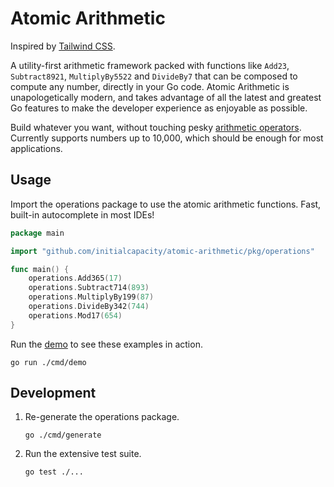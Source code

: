 # Atomic Arithmetic

Inspired by [Tailwind CSS](https://tailwindcss.com/).

A utility-first arithmetic framework packed with functions like `Add23`, `Subtract8921`, `MultiplyBy5522`
and `DivideBy7` that can be composed to compute any number, directly in your Go code.
Atomic Arithmetic is unapologetically modern, and takes advantage of all the latest and greatest Go features
to make the developer experience as enjoyable as possible.

Build whatever you want, without touching pesky [arithmetic operators](https://go.dev/ref/spec#Arithmetic_operators).
Currently supports numbers up to 10,000, which should be enough for most applications.

## Usage

Import the operations package to use the atomic arithmetic functions.
Fast, built-in autocomplete in most IDEs!

```go
package main

import "github.com/initialcapacity/atomic-arithmetic/pkg/operations"

func main() {
	operations.Add365(17)
	operations.Subtract714(893)
	operations.MultiplyBy199(87)
	operations.DivideBy342(744)
	operations.Mod17(654)
}
```

Run the [demo](./cmd/demo/main.go) to see these examples in action.

```shell
go run ./cmd/demo
```

## Development

1.  Re-generate the operations package.
    ```shell
    go ./cmd/generate
    ```

1.  Run the extensive test suite.
    ```shell
    go test ./...
    ```
